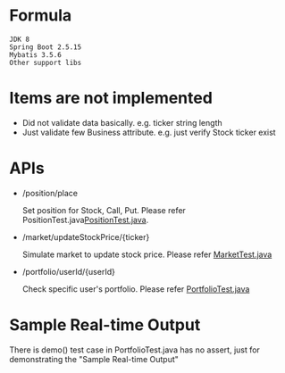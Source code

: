# Formula
    JDK 8
    Spring Boot 2.5.15
    Mybatis 3.5.6
    Other support libs
    
    
# Items are not implemented
- Did not validate data basically. e.g. ticker string length
- Just validate few Business attribute. e.g. just verify Stock ticker exist
# APIs 
  - /position/place
  
    Set position for Stock, Call, Put. Please refer PositionTest.java[PositionTest.java](src%2Ftest%2Fjava%2Fxyz%2Ftrieye%2Fassignment%2Fdeal%2Fintegrate%2FPositionTest.java).
 

- /market/updateStockPrice/{ticker}
    
    Simulate market to update stock price. Please refer [MarketTest.java](src%2Ftest%2Fjava%2Fxyz%2Ftrieye%2Fassignment%2Fdeal%2Fintegrate%2FMarketTest.java)
 

- /portfolio/userId/{userId}
    
    Check specific user's portfolio. Please refer [PortfolioTest.java](src%2Ftest%2Fjava%2Fxyz%2Ftrieye%2Fassignment%2Fdeal%2Fintegrate%2FPortfolioTest.java)
    

# Sample Real-time Output
There is demo() test case in PortfolioTest.java has no assert, just for demonstrating the "Sample Real-time Output"